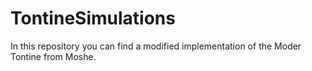 # TontineSimulations

In this repository you can find a modified implementation of the Moder Tontine from Moshe.
